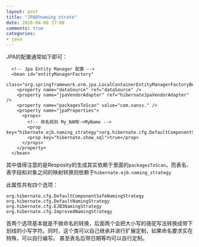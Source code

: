 ```yaml
---
layout: post
title: "JPA的naming strate"
date: 2016-04-08 17:08
comments: true
categories: 
- java
---
```


JPA的配置通常如下即可：

```
  <!-- Jpa Entity Manager 配置 -->
  <bean id="entityManagerFactory"
    class="org.springframework.orm.jpa.LocalContainerEntityManagerFactoryBean">
    <property name="dataSource" ref="dataSource" />
    <property name="jpaVendorAdapter" ref="hibernateJpaVendorAdapter" />
    <property name="packagesToScan" value="com.sanss." />
    <property name="jpaProperties">
      <props>
        <!-- 命名规则 My_NAME->MyName -->
        <prop key="hibernate.ejb.naming_strategy">org.hibernate.cfg.DefaultComponentSafeNamingStrategy</prop>
        <prop key="hibernate.show_sql">true</prop>
      </props>
    </property>
  </bean>
```

其中值得注意的是Resposity的生成其实依赖于里面的`packagesToScan`，而表名、表字段和对象之间的映射转换则依赖于`hibernate.ejb.naming_strategy`

此属性共有四个选项：

```
org.hibernate.cfg.DefaultComponentSafeNamingStrategy
org.hibernate.cfg.DefaultNamingStrategy
org.hibernate.cfg.EJB3NamingStrategy
org.hibernate.cfg.ImprovedNamingStrategy
```

首两个选项基本就是不做命名的转换，后面两个会把大小写的骆驼写法转换成带下划线的小写字符。同时，这个类可以自己继承并进行扩展定制，如果命名要求实在特殊，可以自行编写。
甚至表名后带日期等均可以自行定制。
